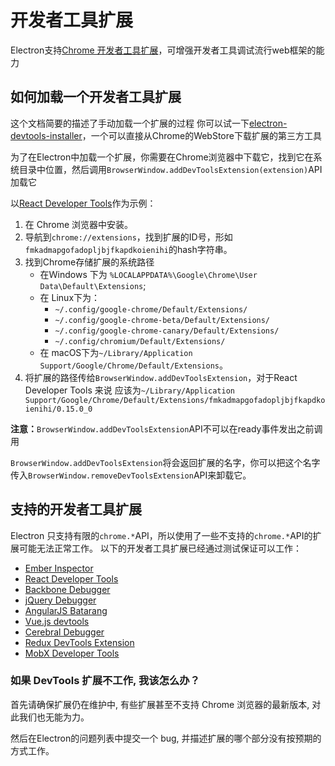 # 开发者工具扩展

Electron支持[Chrome 开发者工具扩展](https://developer.chrome.com/extensions/devtools)，可增强开发者工具调试流行web框架的能力

## 如何加载一个开发者工具扩展

这个文档简要的描述了手动加载一个扩展的过程 你可以试一下[electron-devtools-installer](https://github.com/GPMDP/electron-devtools-installer)，一个可以直接从Chrome的WebStore下载扩展的第三方工具

为了在Electron中加载一个扩展，你需要在Chrome浏览器中下载它，找到它在系统目录中位置，然后调用`BrowserWindow.addDevToolsExtension(extension)`API 加载它

以[React Developer Tools](https://chrome.google.com/webstore/detail/react-developer-tools/fmkadmapgofadopljbjfkapdkoienihi)作为示例：

1. 在 Chrome 浏览器中安装。
2. 导航到`chrome://extensions`，找到扩展的ID号，形如`fmkadmapgofadopljbjfkapdkoienihi`的hash字符串。
3. 找到Chrome存储扩展的系统路径 
    * 在Ｗindows 下为 `%LOCALAPPDATA%\Google\Chrome\User Data\Default\Extensions`;
    * 在 Linux下为： 
        * `~/.config/google-chrome/Default/Extensions/`
        * `~/.config/google-chrome-beta/Default/Extensions/`
        * `~/.config/google-chrome-canary/Default/Extensions/`
        * `~/.config/chromium/Default/Extensions/`
    * 在 macOS下为`~/Library/Application Support/Google/Chrome/Default/Extensions`。
4. 将扩展的路径传给`BrowserWindow.addDevToolsExtension`，对于React Developer Tools 来说 应该为`~/Library/Application Support/Google/Chrome/Default/Extensions/fmkadmapgofadopljbjfkapdkoienihi/0.15.0_0`

**注意：**`BrowserWindow.addDevToolsExtension`API不可以在ready事件发出之前调用

`BrowserWindow.addDevToolsExtension`将会返回扩展的名字，你可以把这个名字传入`BrowserWindow.removeDevToolsExtension`API来卸载它。

## 支持的开发者工具扩展

Electron 只支持有限的`chrome.*`API，所以使用了一些不支持的`chrome.*`API的扩展可能无法正常工作。 以下的开发者工具扩展已经通过测试保证可以工作：

* [Ember Inspector](https://chrome.google.com/webstore/detail/ember-inspector/bmdblncegkenkacieihfhpjfppoconhi)
* [React Developer Tools](https://chrome.google.com/webstore/detail/react-developer-tools/fmkadmapgofadopljbjfkapdkoienihi)
* [Backbone Debugger](https://chrome.google.com/webstore/detail/backbone-debugger/bhljhndlimiafopmmhjlgfpnnchjjbhd)
* [jQuery Debugger](https://chrome.google.com/webstore/detail/jquery-debugger/dbhhnnnpaeobfddmlalhnehgclcmjimi)
* [AngularJS Batarang](https://chrome.google.com/webstore/detail/angularjs-batarang/ighdmehidhipcmcojjgiloacoafjmpfk)
* [Vue.js devtools](https://chrome.google.com/webstore/detail/vuejs-devtools/nhdogjmejiglipccpnnnanhbledajbpd)
* [Cerebral Debugger](http://www.cerebraljs.com/documentation/the_debugger)
* [Redux DevTools Extension](https://chrome.google.com/webstore/detail/redux-devtools/lmhkpmbekcpmknklioeibfkpmmfibljd)
* [MobX Developer Tools](https://chrome.google.com/webstore/detail/mobx-developer-tools/pfgnfdagidkfgccljigdamigbcnndkod)

### 如果 DevTools 扩展不工作, 我该怎么办？

首先请确保扩展仍在维护中, 有些扩展甚至不支持 Chrome 浏览器的最新版本, 对此我们也无能为力。

然后在Electron的问题列表中提交一个 bug, 并描述扩展的哪个部分没有按预期的方式工作。